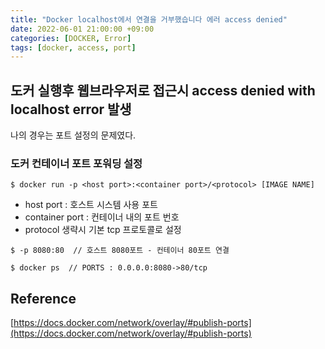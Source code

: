 ```yaml
---
title: "Docker localhost에서 연결을 거부했습니다 에러 access denied"
date: 2022-06-01 21:00:00 +09:00
categories: [DOCKER, Error]
tags: [docker, access, port]
---
```

## 도커 실행후 웹브라우저로 접근시 access denied with localhost error 발생
나의 경우는 포트 설정의 문제였다.

### 도커 컨테이너 포트 포워딩 설정

`````
$ docker run -p <host port>:<container port>/<protocol> [IMAGE NAME]
`````

- host port : 호스트 시스템 사용 포트
- container port : 컨테이너 내의 포트 번호
- protocol 생략시 기본 tcp 프로토콜로 설정

`````
$ -p 8080:80  // 호스트 8080포트 - 컨테이너 80포트 연결

$ docker ps  // PORTS : 0.0.0.0:8080->80/tcp
`````

## Reference
[https://docs.docker.com/network/overlay/#publish-ports](https://docs.docker.com/network/overlay/#publish-ports)










